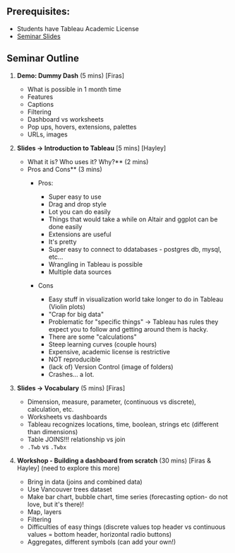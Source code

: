 ## Prerequisites:

- Students have Tableau Academic License
- [Seminar Slides](https://docs.google.com/presentation/d/1rTyl5_-MAjgimppsRoRSwzDqFY7bZsA4xO-Q4H6omZw/edit?ts=5ecc2dd0#slide=id.p1)

## Seminar Outline

1. **Demo: Dummy Dash** (5 mins) [Firas]
    - What is possible in 1 month time 
    - Features 
    - Captions 
    - Filtering
    - Dashboard vs worksheets
    - Pop ups, hovers, extensions, palettes
    - URLs, images 
    
1. **Slides -> Introduction to Tableau** [5 mins] [Hayley]
    - What it is? Who uses it? Why?** (2 mins)
    - Pros and Cons** (3 mins) 
        - Pros: 
          - Super easy to use
          - Drag and drop style
          - Lot you can do easily
          - Things that would take a while on Altair and ggplot can be done easily
          - Extensions are useful
          - It's pretty
          - Super easy to connect to ddatabases - postgres db, mysql, etc...
          - Wrangling in Tableau is possible
          - Multiple data sources

        - Cons
          - Easy stuff in visualization world take longer to do in Tableau (Violin plots)
          - "Crap for big data"
          - Problematic for "specific things" -> Tableau has rules they expect you to follow and getting around them is hacky. 
          - There are some "calculations"
          - Steep learning curves (couple hours)
          - Expensive, academic license is restrictive
          - NOT reproducible
          - (lack of) Version Control (image of folders) 
          - Crashes... a lot. 

1. **Slides -> Vocabulary** (5 mins) [Firas]
    - Dimension, measure, parameter, (continuous vs discrete),  calculation, etc.
    - Worksheets vs dashboards
    - Tableau recognizes locations, time, boolean, strings etc (different than dimensions)
    - Table JOINS!!! relationship vs join 
    - `.Twb` vs `.Twbx`

1. **Workshop - Building a dashboard from scratch** (30 mins) [Firas & Hayley]
    (need to explore this more) 
    - Bring in data (joins and combined data) 
    - Use Vancouver trees dataset 
    - Make bar chart, bubble chart, time series (forecasting option- do not love, but it's there)!
    - Map, layers 
    - Filtering 
    - Difficulties of easy things (discrete values top header vs continuous values = bottom header, horizontal radio buttons)
    - Aggregates, different symbols (can add your own!)